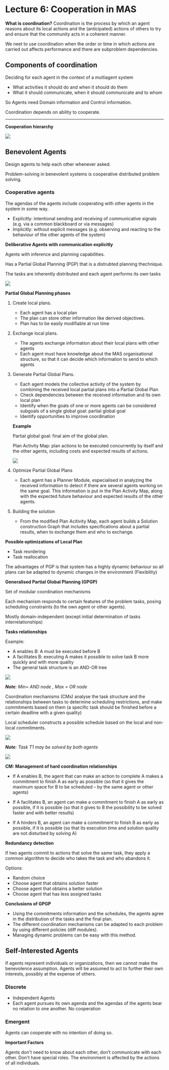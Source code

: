# Lecture 6: Cooperation in MAS

**What is coordination?** Coordination is the process by which an agent reasons about its local actions and the (anticipated) actions of others to try and ensure that the community acts in a coherent manner. 

We neet to use coordination when the order or time in which actions are carried out affects performance and there are subproblem dependencies.

## Components of coordination

Deciding for each agent in the context of a multiagent system

* What activities it should do and when it should do them 
* What it should communicate, when it should communicate and to whom

So Agents need Domain information and Control information.

Coordination depends on ability to cooperate.

---

**Cooperation hierarchy**

![](img/l6/cooperation_hierarchy.jpg)

## Benevolent Agents

Design agents to help each other whenever asked.

Problem-solving in benevolent systems is cooperative distributed problem solving.

### Cooperative agents

The agendas of the agents include cooperating with other agents in the system in some way.

* Explicitly: intentional sending and receiving of communicative signals (e.g. via a common blackboard or via messages)
* Implicitly: without explicit messages (e.g. observing and reacting to the behaviour of the other agents of the system)

**Deliberative Agents with communication explicitly**

Agents with inference and planning capabilities.

Has a Partial Global Planning (PGP) that is a distrubted planning thechnique. 

The tasks are inherently distributed and each agent performs its own tasks

![](img/l6/deliberative_agent.jpg)

**Partial Global Planning phases**

1. Create local plans.

   * Each agent has a local plan
   * The plan can store other information like derived objectives.
   * Plan has to be easily modifiable at run time

2. Exchange local plans.

   * The agents exchange information about their local plans with other agents 
   * Each agent must have knowledge about the MAS organisational structure, so that it can decide which information to send to which agents

3. Generate Partial Global Plans.

   * Each agent models the collective activity of the system by combining the received local partial plans into a Partial Global Plan
   * Check dependencies between the received information and its own local plan
   * Identify when the goals of one or more agents can be considered subgoals of a single global goal: partial global goal
   * Identify opportunities to improve coordination

   **Example**

   Partial global goal: final aim of the global plan.

   Plan Activity Map: plan actions to be executed concurrently by itself and the other agents, including costs and expected results of actions.

   ![](img/l6/pgp.jpg)

   

4. Optimize Partial Global Plans

   * Each agent has a Planner Module, especialised in analyzing the received information to detect if there are several agents working on the same goal. This information is put in the Plan Activity Map, along with the expected future behaviour and expected results of the other agents.

5. Building the solution

   * From the modified Plan Acitivity Map, each agent builds a Solution construction Graph that includes specifications about a partial results, when to exchange them and who to exchange. 

**Possible optimizations of Local Plan**

* Task reordering
* Task reallocation

The advantages of PGP is that system has a highly dynamic behaviour so all plans can be adapted to dynamic changes in the environment (Flexibility)

**Generalised Partial Global Planning (GPGP)**

Set of modular coordination mechanisms

Each mechanism responds to certain features of the problem tasks, posing scheduling constraints (to the own agent or other agents).

Mostly domain-independent (except initial determination of tasks interrelationships)

**Tasks relationships**

Example: 

* A enables B: A must be executed before B
* A facilitates B: executing A makes it possible to solve task B more quickly and with more quality
* The general task structure is an AND-OR tree

![](img/l6/gpgp.jpg)

***Note**: Min= AND node , Max = OR node*

Coordination mechanisms (CMs) analyse the task structure and the relationships between tasks to determine scheduling restrictions, and make commitments based on them (a specific task should be finished before a certain deadline with a given quality)

Local scheduler constructs a possible schedule based on the local and non-local commitments.

![](img/l6/gpgp2.jpg)

***Note**: Task T1 may be solved by both agents*

![](img/l6/gpgp3.jpg)

**CM: Management of hard coordination relationships**

* If A enables B, the agent that can make an action to complete A makes a commitment to finish A as early as possible (so that it gives the maximum space for B to be scheduled – by the same agent or other agents)

* If A facilitates B, an agent can make a commitment to finish A as early as possible, if it is possible (so that it gives to B the possibility to be solved faster and with better results)
* If A hinders B, an agent can make a commitment to finish B as early as possible, if it is possible (so that its execution time and solution quality are not disturbed by solving A)

**Redundancy detection**

If two agents commit to actions that solve the same task, they apply a common algorithm to decide who takes the task and who abandons it. 

Options:

* Random choice
* Choose agent that obtains solution faster
* Choose agent that obtains a better solution 
* Choose agent that has less assigned tasks

**Conclusions of GPGP**

* Using the commitments information and the schedules, the agents agree in the distribution of the tasks and the final plan.
* The different coordination mechanisms can be adapted to each problem by using different policies (diff modules).
* Managing dynamic problems can be easy with this method.

## Self-Interested Agents

If agents represent individuals or organizations, then we cannot make the benevolence assumption. Agents will be assumed to act to further their own interests, possibly at the expense of others.

### Discrete

* Independent Agents
* Each agent pursues its own agenda and the agendas of the agents bear no relation to one another. No cooperation

### Emergent

Agents can cooperate with no intention of doing so.



**Important Factors**

Agents don't need to know about each other, don’t communicate with each other. Don't have special roles. The environment is affected by the actions of all individuals.

